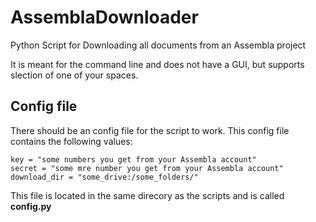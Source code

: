 # AssemblaDownloader
Python Script for Downloading all documents from an Assembla project

It is meant for the command line and does not have a GUI, but supports slection of one of your spaces.

## Config file
There should be an config file for the script to work. This config file contains the following values: 

    key = "some numbers you get from your Assembla account"
    secret = "some mre number you get from your Assembla account"
    download_dir = "some_drive:/some_folders/"

This file is located in the same direcory as the scripts and is called __config.py__
